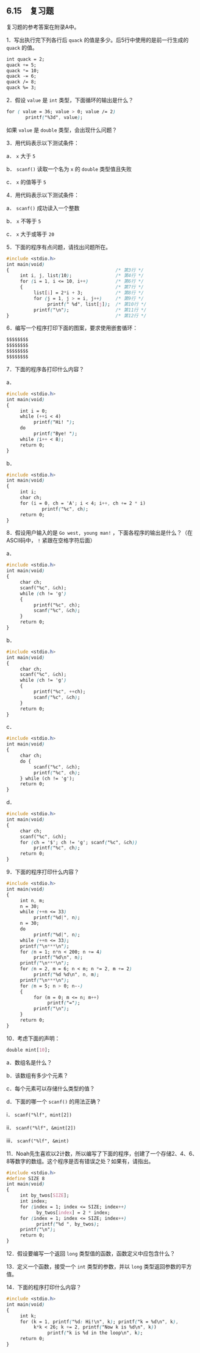 ## 6.15　复习题

复习题的参考答案在附录A中。

1．写出执行完下列各行后 `quack` 的值是多少。后5行中使用的是前一行生成的 `quack` 的值。

```css
int quack = 2;
quack += 5;
quack *= 10;
quack -= 6;
quack /= 8;
quack %= 3;
```

2．假设 `value` 是 `int` 类型，下面循环的输出是什么？

```css
for ( value = 36; value > 0; value /= 2)
       printf("%3d", value);
```

如果 `value` 是 `double` 类型，会出现什么问题？

3．用代码表示以下测试条件：

a． `x` 大于 `5`

b． `scanf()` 读取一个名为 `x` 的 `double` 类型值且失败

c． `x`  的值等于 `5`

4．用代码表示以下测试条件：

a． `scanf()` 成功读入一个整数

b． `x`  不等于 `5`

c． `x`  大于或等于 `20`

5．下面的程序有点问题，请找出问题所在。

```css
#include <stdio.h>
int main(void)
{                                       /* 第3行 */
     int i, j, list(10);                /* 第4行 */
     for (i = 1, i <= 10, i++)          /* 第6行 */
     {                                  /* 第7行 */
          list[i] = 2*i + 3;            /* 第8行 */
          for (j = 1, j > = i, j++)     /* 第9行 */
               printf(" %d", list[j]);  /* 第10行 */
          printf("\n");                 /* 第11行 */
}                                       /* 第12行 */
```

6．编写一个程序打印下面的图案，要求使用嵌套循环：

```css
$$$$$$$$
$$$$$$$$
$$$$$$$$
$$$$$$$$
```

7．下面的程序各打印什么内容？

a．

```css
#include <stdio.h>
int main(void)
{
     int i = 0;
     while (++i < 4)
          printf("Hi! ");
     do
          printf("Bye! ");
     while (i++ < 8);
     return 0;
}
```

b．

```css
#include <stdio.h>
int main(void)
{
     int i;
     char ch;
     for (i = 0, ch = 'A'; i < 4; i++, ch += 2 * i)
             printf("%c", ch);
     return 0;
}
```

8．假设用户输入的是 `Go west, young man!` ，下面各程序的输出是什么？（在ASCII码中， `!` 紧跟在空格字符后面）

a．

```css
#include <stdio.h>
int main(void)
{
     char ch;
     scanf("%c", &ch);
     while (ch != 'g')
     {
          printf("%c", ch);
          scanf("%c", &ch);
     }
     return 0;
}
```

b．

```css
#include <stdio.h>
int main(void)
{
     char ch;
     scanf("%c", &ch);
     while (ch != 'g')
     {
          printf("%c", ++ch);
          scanf("%c", &ch);
     }
     return 0;
}
```

c．

```css
#include <stdio.h>
int main(void)
{
     char ch;
     do {
          scanf("%c", &ch);
          printf("%c", ch);
     } while (ch != 'g');
     return 0;
}
```

d．

```css
#include <stdio.h>
int main(void)
{
     char ch;
     scanf("%c", &ch);
     for (ch = '$'; ch != 'g'; scanf("%c", &ch))
          printf("%c", ch);
     return 0;
}
```

9．下面的程序打印什么内容？

```css
#include <stdio.h>
int main(void)
{
     int n, m;
     n = 30;
     while (++n <= 33)
          printf("%d|", n);
     n = 30;
     do
          printf("%d|", n);
     while (++n <= 33);
     printf("\n***\n");
     for (n = 1; n*n < 200; n += 4)
          printf("%d\n", n);
     printf("\n***\n");
     for (n = 2, m = 6; n < m; n *= 2, m += 2)
          printf("%d %d\n", n, m);
     printf("\n***\n");
     for (n = 5; n > 0; n--)
     {
          for (m = 0; m <= n; m++)
               printf("=");
          printf("\n");
     }
     return 0;
}
```

10．考虑下面的声明：

```css
double mint[10];
```

a．数组名是什么？

b．该数组有多少个元素？

c．每个元素可以存储什么类型的值？

d．下面的哪一个 `scanf()` 的用法正确？

i． `scanf("%lf", mint[2])`

ii． `scanf("%lf", &mint[2])`

iii． `scanf("%lf", &mint)`

11．Noah先生喜欢以2计数，所以编写了下面的程序，创建了一个存储2、4、6、8等数字的数组。这个程序是否有错误之处？如果有，请指出。

```css
#include <stdio.h>
#define SIZE 8
int main(void)
{
     int by_twos[SIZE];
     int index;
     for (index = 1; index <= SIZE; index++)
           by_twos[index] = 2 * index;
     for (index = 1; index <= SIZE; index++)
           printf("%d ", by_twos);
     printf("\n");
     return 0;
}
```

12．假设要编写一个返回 `long` 类型值的函数，函数定义中应包含什么？

13．定义一个函数，接受一个 `int` 类型的参数，并以 `long` 类型返回参数的平方值。

14．下面的程序打印什么内容？

```css
#include <stdio.h>
int main(void)
{
     int k;
     for (k = 1, printf("%d: Hi!\n", k); printf("k = %d\n", k),
          k*k < 26; k += 2, printf("Now k is %d\n", k))
               printf("k is %d in the loop\n", k);
     return 0;
}
```

